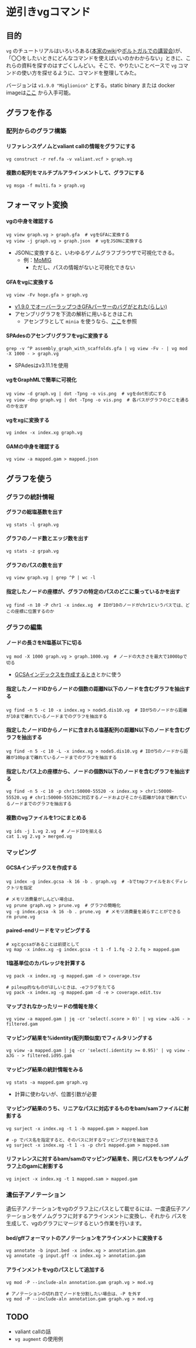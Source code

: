 # 逆引きvgコマンド

## 目的

`vg` のチュートリアルはいろいろある([本家のwiki](https://github.com/vgteam/vg/wiki/Basic-Operations)や[ポルトガルでの講習会](https://github.com/Pfern/PANGenomics))が、「〇〇をしたいときにどんなコマンドを使えばいいのかわからない」ときに、これらの資料を探すのはすごくしんどい。そこで、やりたいことベースで `vg` コマンドの使い方を探せるように、コマンドを整理してみた。  

バージョンは `v1.9.0 "Miglionico"` とする。static binary または docker imageは[ここ](https://github.com/vgteam/vg/releases/tag/v1.9.0) から入手可能。



## グラフを作る

### 配列からのグラフ構築

#### リファレンスゲノムとvaliant callの情報をグラフにする

```
vg construct -r ref.fa -v valiant.vcf > graph.vg
```



#### 複数の配列をマルチプルアラインメントして、グラフにする

```
vg msga -f multi.fa > graph.vg
```



## フォーマット変換

#### vgの中身を確認する

```
vg view graph.vg > graph.gfa  # vgをGFAに変換する
vg view -j graph.vg > graph.json  # vgをJSONに変換する
```

- JSONに変換すると、いわゆるゲノムグラフブラウザで可視化できる。
  - 例：[MoMIG](http://viewer.momig.tokyo/demo3/#force_layout=false&sankey=false&path=chr12:80,851,974-80,853,202)
    - ただし、パスの情報がないと可視化できない



#### GFAをvgに変換する

```
vg view -Fv hoge.gfa > graph.vg
```

- [v1.9.0 でオーバーラップつきGFAパーサーのバグがとれた(らしい)](https://github.com/vgteam/vg/pull/1765)
- アセンブリグラフを下流の解析に用いるときはこれ
  - アセンブラとして `minia` を使うなら、[ここ](https://github.com/Pfern/PANGenomics/blob/5923c991962396f30ce8adef9eef4d0a1ecd68b8/exercises/bacteria/README.md#gfa-input-to-vg-from-minia-and-bcalm)を参照



#### SPAdesのアセンブリグラフをvgに変換する

```
grep -v ^P assembly_graph_with_scaffolds.gfa | vg view -Fv - | vg mod -X 1000 - > graph.vg
```

- SPAdesはv3.11.1を使用



#### vgをGraphMLで簡単に可視化

```
vg view -d graph.vg | dot -Tpng -o vis.png  # vgをdot形式にする
vg view -dnp graph.vg | dot -Tpng -o vis.png  # 各パスがグラフのどこを通るのかを出す
```



#### vgをxgに変換する

```
vg index -x index.xg graph.vg
```



#### GAMの中身を確認する

```
vg view -a mapped.gam > mapped.json
```





## グラフを使う

### グラフの統計情報

#### グラフの総塩基数を出す

```
vg stats -l graph.vg
```



#### グラフのノード数とエッジ数を出す

```
vg stats -z grpah.vg
```



#### グラフのパスの数を出す

```
vg view graph.vg | grep ^P | wc -l
```



#### 指定したノードの座標が、グラフの特定のパスのどこに乗っているかを出す

```
vg find -n 10 -P chr1 -x index.xg  # IDが10のノードがchr1というパスでは、どこの座標に位置するのか
```



### グラフの編集

#### ノードの長さをN塩基以下に切る

```
vg mod -X 1000 graph.vg > graph.1000.vg  # ノードの大きさを最大で1000bpで切る
```

- [GCSAインデックスを作成するとき](https://github.com/vgteam/vg/issues/337)とかに使う



#### 指定したノードIDからノードの個数の距離N以下のノードを含むグラフを抽出する

```
vg find -n 5 -c 10 -x index.xg > node5.dis10.vg  # IDが5のノードから距離が10まで離れているノードまでのグラフを抽出する
```


#### 指定したノードIDからノードに含まれる塩基配列の距離N以下のノードを含むグラフを抽出する

```
vg find -n 5 -c 10 -L -x index.xg > node5.dis10.vg # IDが5のノードから距離が10bpまで離れているノードまでのグラフを抽出する
```


#### 指定したパス上の座標から、ノードの個数N以下のノードを含むグラフを抽出する

```
vg find -n 5 -c 10 -p chr1:50000-55520 -x index.xg > chr1:50000-55520.vg # chr1:50000-55520に対応するノードおよびそこから距離が10まで離れているノードまでのグラフを抽出する
```


#### 複数のvgファイルを1つにまとめる

```
vg ids -j 1.vg 2.vg  # ノードIDを揃える
cat 1.vg 2.vg > merged.vg
```





### マッピング

#### GCSAインデックスを作成する

```
vg index -g index.gcsa -k 16 -b . graph.vg  # -bでtmpファイルをおくディレクトリを指定

# メモリ消費量がしんどい場合は、
vg prune graph.vg > prune.vg  # グラフの簡略化
vg -g index.gcsa -k 16 -b . prune.vg  # メモリ消費量を減らすことができる
rm prune.vg
```



#### paired-endリードをマッピングする

```
# xgとgcsaがあることは前提として
vg map -x index.xg -g index.gcsa -t 1 -f 1.fq -2 2.fq > mapped.gam
```



#### 1塩基単位のカバレッジを計算する

```
vg pack -x index.xg -g mapped.gam -d > coverage.tsv

# pileup的なものがほしいときは、-eフラグをたてる
vg pack -x index.xg -g mapped.gam -d -e > coverage.edit.tsv
```



#### マップされなかったリードの情報を除く

```
vg view -a mapped.gam | jq -cr 'select(.score > 0)' | vg view -aJG - > filtered.gam
```



#### マッピング結果を%identity(配列類似度)でフィルタリングする

```
vg view -a mapped.gam | jq -cr 'select(.identity >= 0.95)' | vg view -aJG - > filtered.id95.gam
```



#### マッピング結果の統計情報をみる

```
vg stats -a mapped.gam graph.vg
```

- 計算に使わないが、位置引数が必要



#### マッピング結果のうち、リニアなパスに対応するものをbam/samファイルに射影する

```
vg surject -x index.xg -t 1 -b mapped.gam > mapped.bam

# -p でパス名を指定すると、そのパスに対するマッピングだけを抽出できる
vg surject -x index.xg -t 1 -s -p chr1 mapped.gam > mapped.sam
```



#### リファレンスに対するbam/samのマッピング結果を、同じパスをもつゲノムグラフ上のgamに射影する

```
vg inject -x index.xg -t 1 mapped.sam > mapped.gam
```



### 遺伝子アノテーション

遺伝子アノテーションをvgのグラフ上にパスとして載せるには、一度遺伝子アノテーションをゲノムグラフに対するアラインメントに変換し、それから
パスを生成して、vgのグラフにマージするという作業を行います。

#### bed/gffフォーマットのアノテーションをアラインメントに変換する

```
vg annotate -b input.bed -x index.xg > annotation.gam
vg annotate -g input.gff -x index.xg > annotation.gam
```


#### アラインメントをvgのパスとして追加する

```
vg mod -P --include-aln annotation.gam graph.vg > mod.vg

# アノテーションの切れ目でノードを分割したい場合は、-P を外す
vg mod -P --include-aln annotation.gam graph.vg > mod.vg
```



## TODO

- valiant callの話
- `vg augment` の使用例
